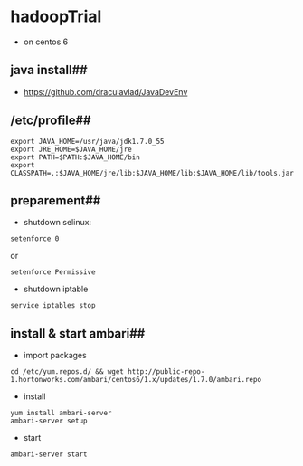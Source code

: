 # hadoopTrial
* on centos 6

## java install##
* https://github.com/draculavlad/JavaDevEnv

## /etc/profile##
```
export JAVA_HOME=/usr/java/jdk1.7.0_55
export JRE_HOME=$JAVA_HOME/jre
export PATH=$PATH:$JAVA_HOME/bin
export CLASSPATH=.:$JAVA_HOME/jre/lib:$JAVA_HOME/lib:$JAVA_HOME/lib/tools.jar
```

## preparement##
* shutdown selinux:
```shell
setenforce 0
```
or
```shell
setenforce Permissive
```

* shutdown iptable
```shell
service iptables stop
```

##  install & start ambari##
* import packages
```shell
cd /etc/yum.repos.d/ && wget http://public-repo-1.hortonworks.com/ambari/centos6/1.x/updates/1.7.0/ambari.repo
```
* install
```shell
yum install ambari-server
ambari-server setup
```
* start
```shell
ambari-server start
```
